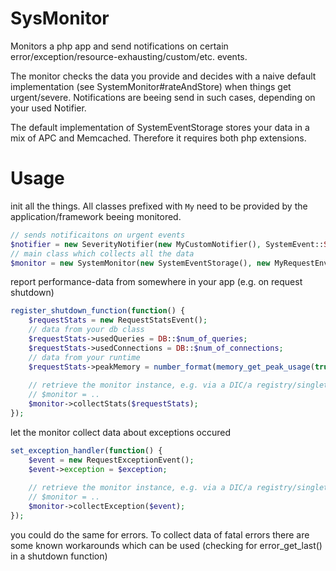 SysMonitor
==========

Monitors a php app and send notifications on certain error/exception/resource-exhausting/custom/etc. events.

The monitor checks the data you provide and decides with a naive default implementation (see SystemMonitor#rateAndStore) when things get urgent/severe.
Notifications are beeing send in such cases, depending on your used Notifier.

The default implementation of SystemEventStorage stores your data in a mix of APC and Memcached. Therefore it requires both php extensions.

Usage
=====

init all the things. All classes prefixed with `My` need to be provided by the application/framework beeing monitored.

```php
// sends notificaitons on urgent events
$notifier = new SeverityNotifier(new MyCustomNotifier(), SystemEvent::SEVERITY_URGENT);
// main class which collects all the data
$monitor = new SystemMonitor(new SystemEventStorage(), new MyRequestEnvImpl(), $notifier);
```

report performance-data from somewhere in your app (e.g. on request shutdown)

```php
register_shutdown_function(function() {
    $requestStats = new RequestStatsEvent();
    // data from your db class
    $requestStats->usedQueries = DB::$num_of_queries;
    $requestStats->usedConnections = DB::$num_of_connections;
    // data from your runtime
    $requestStats->peakMemory = number_format(memory_get_peak_usage(true) / 1024 / 1024);
    
    // retrieve the monitor instance, e.g. via a DIC/a registry/singleton/whatever
    // $monitor = .. 
    $monitor->collectStats($requestStats);
});
```

let the monitor collect data about exceptions occured

```php
set_exception_handler(function() {
    $event = new RequestExceptionEvent();
    $event->exception = $exception;
    
    // retrieve the monitor instance, e.g. via a DIC/a registry/singleton/whatever
    // $monitor = .. 
    $monitor->collectException($event);
});
```

you could do the same for errors. To collect data of fatal errors there are some known workarounds which can be used (checking for error_get_last() in a shutdown function)
